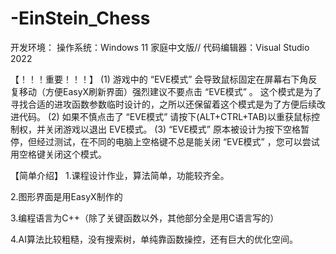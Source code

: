 # -EinStein_Chess
开发环境：
操作系统：Windows 11 家庭中文版//
代码编辑器：Visual Studio 2022

【！！！重要！！！】
(1)
游戏中的 “EVE模式” 会导致鼠标固定在屏幕右下角反复移动（方便EasyX刷新界面）强烈建议不要点击 “EVE模式” 。
这个模式是为了寻找合适的进攻函数参数临时设计的，之所以还保留着这个模式是为了方便后续改进代码。
(2)
如果不慎点击了 “EVE模式” 请按下(ALT+CTRL+TAB)以重获鼠标控制权，并关闭游戏以退出 EVE模式。 
(3)
“EVE模式” 原本被设计为按下空格暂停，但经过测试，在不同的电脑上空格键不总是能关闭 “EVE模式” ，您可以尝试用空格键关闭这个模式。

【简单介绍】
1.课程设计作业，算法简单，功能较齐全。

2.图形界面是用EasyX制作的

3.编程语言为C++（除了关键函数以外，其他部分全是用C语言写的）

4.AI算法比较粗糙，没有搜索树，单纯靠函数操控，还有巨大的优化空间。

